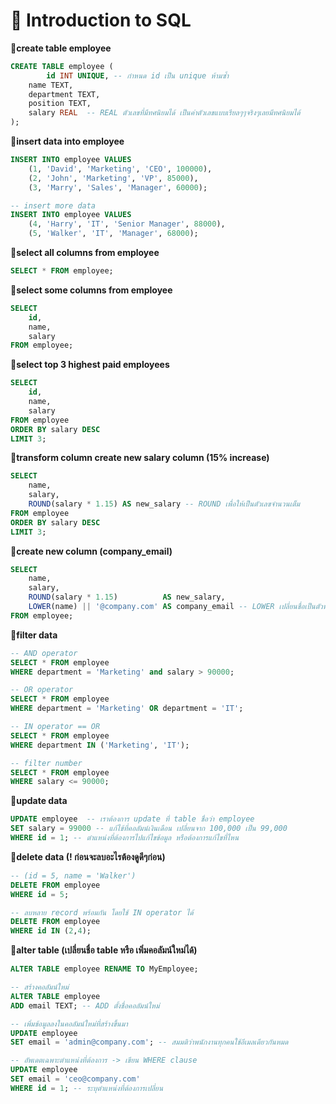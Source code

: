 # 📂 Introduction to SQL
**🌻create table employee**
```sql
CREATE TABLE employee (
        id INT UNIQUE, -- กำหนด id เป็น unique ห้ามซ้ำ
  	name TEXT,
  	department TEXT,
  	position TEXT,
  	salary REAL  -- REAL ตัวเลขที่มีทศนิยมได้ เป็นค่าตัวเลขแบบเรียลๆๆจริงๆเลยมีทศนิยมได้
);
```
**🌻insert data into employee**
```sql
INSERT INTO employee VALUES 
    (1, 'David', 'Marketing', 'CEO', 100000),
    (2, 'John', 'Marketing', 'VP', 85000),
    (3, 'Marry', 'Sales', 'Manager', 60000);

-- insert more data 
INSERT INTO employee VALUES 
    (4, 'Harry', 'IT', 'Senior Manager', 88000),
    (5, 'Walker', 'IT', 'Manager', 68000); 
```

**🌻select all columns from employee**
```sql
SELECT * FROM employee;
```
**🌻select some columns from employee**
```sql
SELECT 
    id,
    name,
    salary
FROM employee;
```
**🌻select top 3 highest paid employees**
```sql
SELECT 
    id,
    name,
    salary
FROM employee
ORDER BY salary DESC
LIMIT 3;
```
**🌻transform column create new salary column (15% increase)**
```sql
SELECT 
    name,
    salary,
    ROUND(salary * 1.15) AS new_salary -- ROUND เพื่อให้เป็นตัวเลขจำนวนเต็ม
FROM employee
ORDER BY salary DESC
LIMIT 3;
```
**🌻create new column (company_email)**
```sql
SELECT 
    name,
    salary,
    ROUND(salary * 1.15)          AS new_salary,
    LOWER(name) || '@company.com' AS company_email -- LOWER เปลี่ยนชื่อเป็นตัวพิมพ์เล็กทั้งหมด
FROM employee;
```
**🌻filter data**
```sql
-- AND operator
SELECT * FROM employee
WHERE department = 'Marketing' and salary > 90000; 

-- OR operator
SELECT * FROM employee
WHERE department = 'Marketing' OR department = 'IT';

-- IN operator == OR
SELECT * FROM employee
WHERE department IN ('Marketing', 'IT');

-- filter number
SELECT * FROM employee
WHERE salary <= 90000;
```
**🌻update data**
```sql
UPDATE employee  -- เราต้องการ update ที่ table ชื่อว่า employee
SET salary = 99000 -- แก้ไข้ที่คอลัมน์เงินเดือน เปลี่ยนจาก 100,000 เป็น 99,000
WHERE id = 1; -- ตำแหน่งที่ต้องการไปแก้ไขข้อมูล หรือต้องการแก้ไขที่ไหน
```
**🌻delete data (! ก่อนจะลบอะไรต้องดูดีๆก่อน)**
```sql
-- (id = 5, name = 'Walker')
DELETE FROM employee
WHERE id = 5;

-- ลบหลาย record พร้อมกัน โดยใช้ IN operator ได้
DELETE FROM employee
WHERE id IN (2,4);
```
**🌻alter table (เปลี่ยนชื่อ table หรือ เพิ่มคอลัมน์ใหม่ได้)**
```sql
ALTER TABLE employee RENAME TO MyEmployee;
```
```sql
-- สร้างคอลัมน์ใหม่
ALTER TABLE employee
ADD email TEXT; -- ADD ตั้งชื่อคอลัมน์ใหม่

-- เพิ่มข้อมูลลงในคอลัมน์ใหม่ที่สร้างขึ้นมา
UPDATE employee
SET email = 'admin@company.com'; -- สมมติว่าพนักงานทุกคนใช้อีเมลเดียวกันหมด

-- อัพเดตเฉพาะตำแหน่งที่ต้องการ -> เขียน WHERE clause
UPDATE employee
SET email = 'ceo@company.com'
WHERE id = 1; -- ระบุตำแหน่งที่ต้องการเปลี่ยน
```
